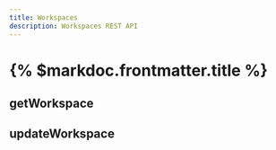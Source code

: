 ```yaml
---
title: Workspaces
description: Workspaces REST API
---
```


# {% $markdoc.frontmatter.title %}

## getWorkspace

## updateWorkspace
